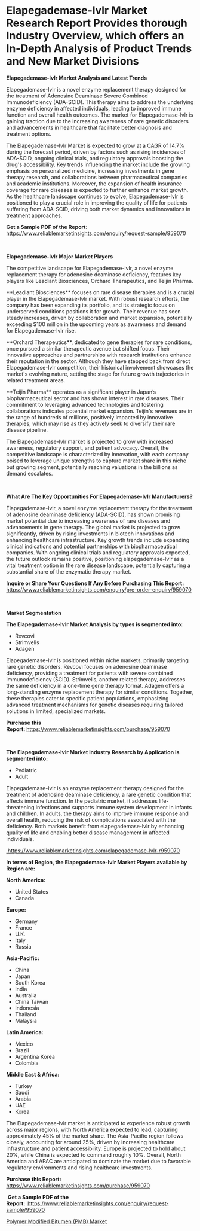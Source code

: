 <p><h1>Elapegademase-lvlr Market Research Report Provides thorough Industry Overview, which offers an In-Depth Analysis of Product Trends and New Market Divisions</h1></p><p><strong>Elapegademase-lvlr Market Analysis and Latest Trends</strong></p>
<p><p>Elapegademase-lvlr is a novel enzyme replacement therapy designed for the treatment of Adenosine Deaminase Severe Combined Immunodeficiency (ADA-SCID). This therapy aims to address the underlying enzyme deficiency in affected individuals, leading to improved immune function and overall health outcomes. The market for Elapegademase-lvlr is gaining traction due to the increasing awareness of rare genetic disorders and advancements in healthcare that facilitate better diagnosis and treatment options.</p><p>The Elapegademase-lvlr Market is expected to grow at a CAGR of 14.7% during the forecast period, driven by factors such as rising incidences of ADA-SCID, ongoing clinical trials, and regulatory approvals boosting the drug's accessibility. Key trends influencing the market include the growing emphasis on personalized medicine, increasing investments in gene therapy research, and collaborations between pharmaceutical companies and academic institutions. Moreover, the expansion of health insurance coverage for rare diseases is expected to further enhance market growth. As the healthcare landscape continues to evolve, Elapegademase-lvlr is positioned to play a crucial role in improving the quality of life for patients suffering from ADA-SCID, driving both market dynamics and innovations in treatment approaches.</p></p>
<p><strong>Get a Sample PDF of the Report:&nbsp;</strong> <a href="https://www.reliablemarketinsights.com/enquiry/request-sample/959070?utm_campaign=2535&utm_medium=2&utm_source=Github&utm_content=ia&utm_term=21032025&utm_id=elapegademase-lvlr">https://www.reliablemarketinsights.com/enquiry/request-sample/959070</a></p>
<p>&nbsp;</p>
<p><strong>Elapegademase-lvlr Major Market Players</strong></p>
<p><p>The competitive landscape for Elapegademase-lvlr, a novel enzyme replacement therapy for adenosine deaminase deficiency, features key players like Leadiant Biosciences, Orchard Therapeutics, and Teijin Pharma.</p><p>**Leadiant Biosciences** focuses on rare disease therapies and is a crucial player in the Elapegademase-lvlr market. With robust research efforts, the company has been expanding its portfolio, and its strategic focus on underserved conditions positions it for growth. Their revenue has seen steady increases, driven by collaboration and market expansion, potentially exceeding $100 million in the upcoming years as awareness and demand for Elapegademase-lvlr rise.</p><p>**Orchard Therapeutics**, dedicated to gene therapies for rare conditions, once pursued a similar therapeutic avenue but shifted focus. Their innovative approaches and partnerships with research institutions enhance their reputation in the sector. Although they have stepped back from direct Elapegademase-lvlr competition, their historical involvement showcases the market's evolving nature, setting the stage for future growth trajectories in related treatment areas.</p><p>**Teijin Pharma** operates as a significant player in Japan’s biopharmaceutical sector and has shown interest in rare diseases. Their commitment to leveraging advanced technologies and fostering collaborations indicates potential market expansion. Teijin's revenues are in the range of hundreds of millions, positively impacted by innovative therapies, which may rise as they actively seek to diversify their rare disease pipeline.</p><p>The Elapegademase-lvlr market is projected to grow with increased awareness, regulatory support, and patient advocacy. Overall, the competitive landscape is characterized by innovation, with each company poised to leverage unique strengths to capture market share in this niche but growing segment, potentially reaching valuations in the billions as demand escalates.</p></p>
<p>&nbsp;</p>
<p><strong>What Are The Key Opportunities For Elapegademase-lvlr Manufacturers?</strong></p>
<p><p>Elapegademase-lvlr, a novel enzyme replacement therapy for the treatment of adenosine deaminase deficiency (ADA-SCID), has shown promising market potential due to increasing awareness of rare diseases and advancements in gene therapy. The global market is projected to grow significantly, driven by rising investments in biotech innovations and enhancing healthcare infrastructure. Key growth trends include expanding clinical indications and potential partnerships with biopharmaceutical companies. With ongoing clinical trials and regulatory approvals expected, the future outlook remains positive, positioning elapegademase-lvlr as a vital treatment option in the rare disease landscape, potentially capturing a substantial share of the enzymatic therapy market.</p></p>
<p><strong>Inquire or Share Your Questions If Any Before Purchasing This Report:</strong> <a href="https://www.reliablemarketinsights.com/enquiry/pre-order-enquiry/959070?utm_campaign=2535&utm_medium=2&utm_source=Github&utm_content=ia&utm_term=21032025&utm_id=elapegademase-lvlr">https://www.reliablemarketinsights.com/enquiry/pre-order-enquiry/959070</a></p>
<p>&nbsp;</p>
<p><strong>Market Segmentation</strong></p>
<p><strong>The Elapegademase-lvlr Market Analysis by types is segmented into:</strong></p>
<p><ul><li>Revcovi</li><li>Strimvelis</li><li>Adagen</li></ul></p>
<p><p>Elapegademase-lvlr is positioned within niche markets, primarily targeting rare genetic disorders. Revcovi focuses on adenosine deaminase deficiency, providing a treatment for patients with severe combined immunodeficiency (SCID). Strimvelis, another related therapy, addresses the same deficiency in a one-time gene therapy format. Adagen offers a long-standing enzyme replacement therapy for similar conditions. Together, these therapies cater to specific patient populations, emphasizing advanced treatment mechanisms for genetic diseases requiring tailored solutions in limited, specialized markets.</p></p>
<p><strong>Purchase this Report:&nbsp;</strong><a href="https://www.reliablemarketinsights.com/purchase/959070?utm_campaign=2535&utm_medium=2&utm_source=Github&utm_content=ia&utm_term=21032025&utm_id=elapegademase-lvlr">https://www.reliablemarketinsights.com/purchase/959070</a></p>
<p>&nbsp;</p>
<p><strong>The Elapegademase-lvlr Market Industry Research by Application is segmented into:</strong></p>
<p><ul><li>Pediatric</li><li>Adult</li></ul></p>
<p><p>Elapegademase-lvlr is an enzyme replacement therapy designed for the treatment of adenosine deaminase deficiency, a rare genetic condition that affects immune function. In the pediatric market, it addresses life-threatening infections and supports immune system development in infants and children. In adults, the therapy aims to improve immune response and overall health, reducing the risk of complications associated with the deficiency. Both markets benefit from elapegademase-lvlr by enhancing quality of life and enabling better disease management in affected individuals.</p></p>
<p><a href="https://www.reliablemarketinsights.com/elapegademase-lvlr-r959070?utm_campaign=2535&utm_medium=2&utm_source=Github&utm_content=ia&utm_term=21032025&utm_id=elapegademase-lvlr">&nbsp;https://www.reliablemarketinsights.com/elapegademase-lvlr-r959070</a></p>
<p><strong>In terms of Region, the Elapegademase-lvlr Market Players available by Region are:</strong></p>
<p>
    <p> <strong> North America: </strong>
        <ul>
            <li>United States</li>
            <li>Canada</li>
        </ul>
        </p> 
    <p> <strong> Europe: </strong>
        <ul>
            <li>Germany</li>
            <li>France</li>
            <li>U.K.</li>
            <li>Italy</li>
            <li>Russia</li>
        </ul>
        </p> 
    <p> <strong> Asia-Pacific: </strong>
        <ul>
            <li>China</li>
            <li>Japan</li>
            <li>South Korea</li>
            <li>India</li>
            <li>Australia</li>
            <li>China Taiwan</li>
            <li>Indonesia</li>
            <li>Thailand</li>
            <li>Malaysia</li>
        </ul>
        </p> 
    <p> <strong> Latin America: </strong>
        <ul>
            <li>Mexico</li>
            <li>Brazil</li>
            <li>Argentina Korea</li>
            <li>Colombia</li>
        </ul>
        </p> 
    <p> <strong> Middle East & Africa: </strong>
        <ul>
            <li>Turkey</li>
            <li>Saudi</li>
            <li>Arabia</li>
            <li>UAE</li>
            <li>Korea</li>
        </ul>
    </p>
    </p>
<p><p>The Elapegademase-lvlr market is anticipated to experience robust growth across major regions, with North America expected to lead, capturing approximately 45% of the market share. The Asia-Pacific region follows closely, accounting for around 25%, driven by increasing healthcare infrastructure and patient accessibility. Europe is projected to hold about 20%, while China is expected to command roughly 10%. Overall, North America and APAC are anticipated to dominate the market due to favorable regulatory environments and rising healthcare investments.</p></p>
<p><strong>Purchase this Report: </strong><a href="https://www.reliablemarketinsights.com/purchase/959070?utm_campaign=2535&utm_medium=2&utm_source=Github&utm_content=ia&utm_term=21032025&utm_id=elapegademase-lvlr">https://www.reliablemarketinsights.com/purchase/959070</a></p>
<p>&nbsp;<strong>Get a Sample PDF of the Report:&nbsp;&nbsp;</strong><a href="https://www.reliablemarketinsights.com/enquiry/request-sample/959070?utm_campaign=2535&utm_medium=2&utm_source=Github&utm_content=ia&utm_term=21032025&utm_id=elapegademase-lvlr">https://www.reliablemarketinsights.com/enquiry/request-sample/959070</a></p>
<p><strong></strong></p>
<p><p><a href="https://github.com/FahadAhmed223/Market-Research-Report-List-1/blob/main/polymer-modified-bitumen-pmb-market.md?utm_campaign=2535&utm_medium=2&utm_source=Github&utm_content=ia&utm_term=21032025&utm_id=elapegademase-lvlr">Polymer Modified Bitumen (PMB) Market</a></p></p>